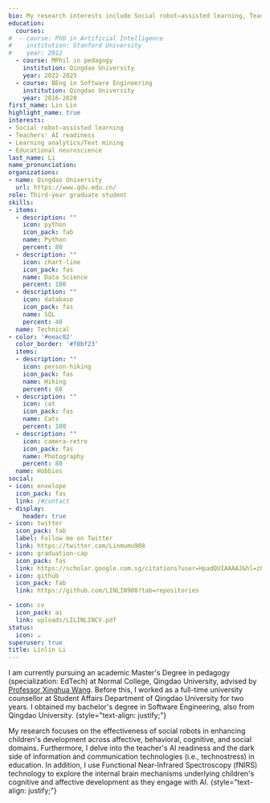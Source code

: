 ```yaml
---
bio: My research interests include Social robot–assisted learning, Teachers’ AI readiness, Learning analytics/Text mining, Educational neuroscience.
education:
  courses:
#  - course: PhD in Artificial Intelligence
#    institution: Stanford University
#    year: 2012
  - course: MPhil in pedagogy
    institution: Qingdao University
    year: 2022-2025
  - course: BEng in Software Engineering
    institution: Qingdao University
    year: 2016-2020
first_name: Lin Lin
highlight_name: true
interests:
- Social robot–assisted learning
- Teachers' AI readiness
- Learning analytics/Text mining
- Educational neuroscience
last_name: Li
name_pronunciation: 
organizations:
- name: Qingdao University
  url: https://www.qdu.edu.cn/
role: Third-year graduate student
skills:
- items:
  - description: ""
    icon: python
    icon_pack: fab
    name: Python
    percent: 80
  - description: ""
    icon: chart-line
    icon_pack: fas
    name: Data Science
    percent: 100
  - description: ""
    icon: database
    icon_pack: fas
    name: SQL
    percent: 40
  name: Technical
- color: '#eeac02'
  color_border: '#f0bf23'
  items:
  - description: ""
    icon: person-hiking
    icon_pack: fas
    name: Hiking
    percent: 60
  - description: ""
    icon: cat
    icon_pack: fas
    name: Cats
    percent: 100
  - description: ""
    icon: camera-retro
    icon_pack: fas
    name: Photography
    percent: 80
  name: Hobbies
social:
- icon: envelope
  icon_pack: fas
  link: /#contact
- display:
    header: true
- icon: twitter
  icon_pack: fab
  label: Follow me on Twitter
  link: https://twitter.com/Linmumu908
- icon: graduation-cap
  icon_pack: fas
  link: https://scholar.google.com.sg/citations?user=HpadQUIAAAAJ&hl=zh-CN
- icon: github
  icon_pack: fab
  link: https://github.com/LINLIN908?tab=repositories

- icon: cv
  icon_pack: ai
  link: uploads/LILINLINCV.pdf
status:
  icon: ☕️
superuser: true
title: Linlin Li
---
```

I am currently pursuing an academic Master's Degree in pedagogy (specialization: EdTech) at Normal College, Qingdao University, advised by [Professor Xinghua Wang](https://scholar.google.com.sg/citations?hl=zh-CN&user=IGn7oooAAAAJ&view_op=list_works&sortby=pubdate). Before this, I worked as a full-time university counsellor at Student Affairs Department of Qingdao University for two years. I obtained my bachelor's degree in Software Engineering, also from Qingdao University.
{style="text-align: justify;"}


My research focuses on the effectiveness of social robots in enhancing children's development across affective, behavioral, cognitive, and social domains. Furthermore, I delve into the teacher's AI readiness and the dark side of information and communication technologies (i.e., technostress) in education. In addition, I use Functional Near-Infrared Spectroscopy (fNIRS) technology to explore the internal brain mechanisms underlying children's cognitive and affective development as they engage with AI. 
{style="text-align: justify;"}
